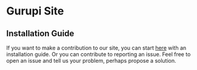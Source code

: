 # Gurupi Site

## Installation Guide
If you want to make a contribution to our site, you can start [here](INSTALLATION.md) with an installation guide.
Or you can contribute to reporting an issue. Feel free to open an issue and tell us your problem, perhaps propose a solution.
